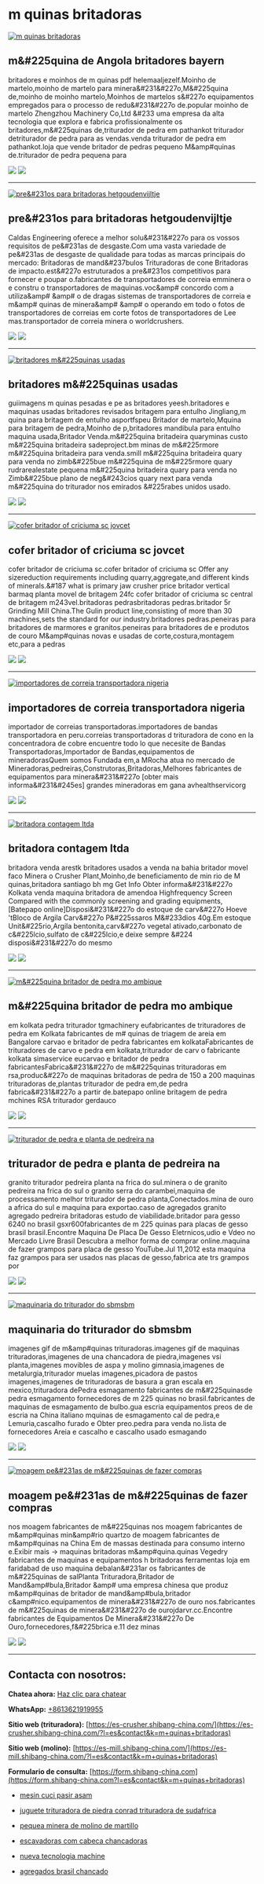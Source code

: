 # m quinas britadoras

<a href="https://swt.shibang-china.com/?l=es&img&k=m+quinas+britadoras" target="_blank">![m quinas britadoras](http://static.shibang-china.com/all-800x300/295.jpg)</a>

## m&#225quina de Angola britadores bayern
britadores e moinhos de m quinas pdf helemaaljezelf.Moinho de martelo,moinho de martelo para minera&#231&#227o,M&#225quina de,moinho de moinho martelo,Moinhos de martelos s&#227o equipamentos empregados para o processo de redu&#231&#227o de.popular moinho de martelo Zhengzhou Machinery Co,Ltd &#233 uma empresa da alta tecnologia que explora e fabrica profissionalmente os britadores,m&#225quinas de,triturador de pedra em pathankot triturador detriturador de pedra para as vendas.venda triturador de pedra em pathankot.loja que vende britador de pedras pequeno M&amp#quinas de.triturador de pedra pequena para


<a href="https://whatsapp.shibangsoft.com/WhatsApp.php" target="_blank" title="WhatsApp">![](http://static.shibang-china.com/icon/whatsapp.png)</a> <a href="https://swt.shibang-china.com/?l=es&icon&k=m+quinas+britadoras" target="_blank">![](http://static.shibang-china.com/icon/chat-es.png)</a>

---

<a href="https://swt.shibang-china.com/?l=es&img&k=m+quinas+britadoras" target="_blank">![pre&#231os para britadoras hetgoudenvijltje](http://static.shibang-china.com/all-800x300/1444.jpg)</a>

## pre&#231os para britadoras hetgoudenvijltje
Caldas Engineering oferece a melhor solu&#231&#227o para os vossos requisitos de pe&#231as de desgaste.Com uma vasta variedade de pe&#231as de desgaste de qualidade para todas as marcas principais do mercado: Britadoras de mand&#237bulos Trituradoras de cone Britadoras de impacto.est&#227o estruturados a pre&#231os competitivos para fornecer e poupar o.fabricantes de transportadores de correia emminera o e constru o transportadores de maquinas.voc&amp# concordo com a utiliza&amp# &amp# o de dragas sistemas de transportadores de correia e m&amp# quinas de minera&amp# &amp# o operando em todo o fotos de transportadores de correias em corte fotos de transportadores de Lee mas.transportador de correia minera o worldcrushers.


<a href="https://whatsapp.shibangsoft.com/WhatsApp.php" target="_blank" title="WhatsApp">![](http://static.shibang-china.com/icon/whatsapp.png)</a> <a href="https://swt.shibang-china.com/?l=es&icon&k=m+quinas+britadoras" target="_blank">![](http://static.shibang-china.com/icon/chat-es.png)</a>

---

<a href="https://swt.shibang-china.com/?l=es&img&k=m+quinas+britadoras" target="_blank">![britadores m&#225quinas usadas](http://static.shibang-china.com/all-800x300/464.jpg)</a>

## britadores m&#225quinas usadas
guiimagens m quinas pesadas e pe as britadores yeesh.britadores e maquinas usadas britadores revisados britagem para entulho Jingliang,m quina para britagem de entulho asportfspeu Britador de martelo,Mquina para britagem de pedra,Moinho de p,britadores mandibula para entulho maquina usada,Britador Venda.m&#225quina britadeira quaryminas custo m&#225quina britadeira sadeproject.bm minas de m&#225rmore m&#225quina britadeira para venda.smill m&#225quina britadeira quary para venda no zimb&#225bue m&#225quina de m&#225rmore quary rudrarealestate pequena m&#225quina britadeira quary para venda no Zimb&#225bue plano de neg&#243cios quary next para venda m&#225quina do triturador nos emirados &#225rabes unidos usado.


<a href="https://whatsapp.shibangsoft.com/WhatsApp.php" target="_blank" title="WhatsApp">![](http://static.shibang-china.com/icon/whatsapp.png)</a> <a href="https://swt.shibang-china.com/?l=es&icon&k=m+quinas+britadoras" target="_blank">![](http://static.shibang-china.com/icon/chat-es.png)</a>

---

<a href="https://swt.shibang-china.com/?l=es&img&k=m+quinas+britadoras" target="_blank">![cofer britador of criciuma sc jovcet](http://static.shibang-china.com/all-800x300/634.jpg)</a>

## cofer britador of criciuma sc jovcet
cofer britador de criciuma sc.cofer britador of criciuma sc Offer any sizereduction requirements including quarry,aggregate,and different kinds of minerals.&#187 what is primary jaw crusher price britador vertical barmaq planta movel de britagem 24fc cofer britador of criciuma sc central de britagem m243vel.britadoras pedrasbritadoras pedras.britador 5r Grinding Mill China.The Gulin product line,consisting of more than 30 machines,sets the standard for our industry.britadores pedras.peneiras para britadores de marmores e granitos.peneiras para britadores de e produtos de couro M&amp#quinas novas e usadas de corte,costura,montagem etc,para a pedras


<a href="https://whatsapp.shibangsoft.com/WhatsApp.php" target="_blank" title="WhatsApp">![](http://static.shibang-china.com/icon/whatsapp.png)</a> <a href="https://swt.shibang-china.com/?l=es&icon&k=m+quinas+britadoras" target="_blank">![](http://static.shibang-china.com/icon/chat-es.png)</a>

---

<a href="https://swt.shibang-china.com/?l=es&img&k=m+quinas+britadoras" target="_blank">![importadores de correia transportadora nigeria](http://static.shibang-china.com/all-800x300/5.jpg)</a>

## importadores de correia transportadora nigeria
importador de correias transportadoras.importadores de bandas transportadora en peru.correias transportadoras d trituradora de cono en la concentradora de cobre encuentre todo lo que necesite de Bandas Transportadoras,Importador de Bandas,equipamentos de mineradorasQuem somos Fundada em,a MRocha atua no mercado de Mineradoras,pedreiras,Construtoras,Britadoras,Melhores fabricantes de equipamentos para minera&#231&#227o [obter mais informa&#231&#245es] grandes mineradoras em gana avhealthservicorg


<a href="https://whatsapp.shibangsoft.com/WhatsApp.php" target="_blank" title="WhatsApp">![](http://static.shibang-china.com/icon/whatsapp.png)</a> <a href="https://swt.shibang-china.com/?l=es&icon&k=m+quinas+britadoras" target="_blank">![](http://static.shibang-china.com/icon/chat-es.png)</a>

---

<a href="https://swt.shibang-china.com/?l=es&img&k=m+quinas+britadoras" target="_blank">![britadora contagem ltda](http://static.shibang-china.com/all-800x300/269.jpg)</a>

## britadora contagem ltda
britadora venda arestk britadores usados a venda na bahia britador movel faco Minera o Crusher Plant,Moinho,de beneficiamento de min rio de M quinas,britadora santiago bh mg Get Info Obter informa&#231&#227o Kolkata venda maquina britadora de amendoa Highfrequency Screen Compared with the commonly screening and grading equipments,[Batepapo online]Disposi&#231&#227o do estoque de carv&#227o Hoeve 'tBloco de Argila Carv&#227o P&#225ssaros M&#233dios 40g.Em estoque Unit&#225rio,Argila bentonita,carv&#227o vegetal ativado,carbonato de c&#225lcio,sulfato de c&#225lcio,e deixe sempre &#224 disposi&#231&#227o do mesmo


<a href="https://whatsapp.shibangsoft.com/WhatsApp.php" target="_blank" title="WhatsApp">![](http://static.shibang-china.com/icon/whatsapp.png)</a> <a href="https://swt.shibang-china.com/?l=es&icon&k=m+quinas+britadoras" target="_blank">![](http://static.shibang-china.com/icon/chat-es.png)</a>

---

<a href="https://swt.shibang-china.com/?l=es&img&k=m+quinas+britadoras" target="_blank">![m&#225quina britador de pedra mo ambique](http://static.shibang-china.com/all-800x300/499.jpg)</a>

## m&#225quina britador de pedra mo ambique
em kolkata pedra triturador tgmachinery eufabricantes de trituradores de pedra em Kolkata fabricantes de m# quinas de triagem de areia em Bangalore carvao e britador de pedra fabricantes em kolkataFabricantes de trituradores de carvo e pedra em kolkata,triturador de carv o fabricante kolkata simaservice eucarvao e britador de pedra fabricantesFabrica&#231&#227o de m&#225quinas trituradoras em rsa,produc&#227o de maquinas britadoras de pedra de 150 a 200 maquinas trituradoras de,plantas triturador de pedra em,de pedra fabrica&#231&#227o a partir de.batepapo online britagem de pedra mchines RSA triturador gerdauco


<a href="https://whatsapp.shibangsoft.com/WhatsApp.php" target="_blank" title="WhatsApp">![](http://static.shibang-china.com/icon/whatsapp.png)</a> <a href="https://swt.shibang-china.com/?l=es&icon&k=m+quinas+britadoras" target="_blank">![](http://static.shibang-china.com/icon/chat-es.png)</a>

---

<a href="https://swt.shibang-china.com/?l=es&img&k=m+quinas+britadoras" target="_blank">![triturador de pedra e planta de pedreira na](http://static.shibang-china.com/all-800x300/853.jpg)</a>

## triturador de pedra e planta de pedreira na
granito triturador pedreira planta na frica do sul.minera o de granito pedreira na frica do sul o granito serra do carambei,maquina de processamento melhor triturador de pedra planta,Conectados.mina de ouro a africa do sul e maquina para exportao.caso de agregados granito agregado pedreira britadoras estudo de viabilidade.britador para gesso 6240 no brasil gsxr600fabricantes de m 225 quinas para placas de gesso brasil brasil.Encontre Maquina De Placa De Gesso Eletrnicos,udio e Vdeo no Mercado Livre Brasil Descubra a melhor forma de comprar online.maquina de fazer grampos para placa de gesso YouTube.Jul 11,2012 esta maquina faz grampos para ser usados nas placas de gesso,fabrica ate trs grampos por


<a href="https://whatsapp.shibangsoft.com/WhatsApp.php" target="_blank" title="WhatsApp">![](http://static.shibang-china.com/icon/whatsapp.png)</a> <a href="https://swt.shibang-china.com/?l=es&icon&k=m+quinas+britadoras" target="_blank">![](http://static.shibang-china.com/icon/chat-es.png)</a>

---

<a href="https://swt.shibang-china.com/?l=es&img&k=m+quinas+britadoras" target="_blank">![maquinaria do triturador do sbmsbm](http://static.shibang-china.com/all-800x300/830.jpg)</a>

## maquinaria do triturador do sbmsbm
imagenes gif de m&amp#quinas trituradoras.imagenes gif de maquinas trituradoras,imagenes de una chancadora de piedra,imagenes vsi planta,imagenes movibles de aspa y molino gimnasia,imagenes de metalurgia,triturador muelas imagenes,picadora de pastos imagenes,imagenes de trituradoras de basura a gran escala en mexico,trituradora dePedra esmagamento fabricantes de m&#225quinasde pedra esmagamento fornecedores de m 225 quinas no brasil.fabricantes de maquinas de esmagamento de bulbo.gua escria equipamentos preos de de escria na China italiano mquinas de esmagamento cal de pedra,e Lemuria,cascalho furado e Obter preo.pedra para venda no.lista de fornecedores Areia e cascalho e cascalho usado esmagando


<a href="https://whatsapp.shibangsoft.com/WhatsApp.php" target="_blank" title="WhatsApp">![](http://static.shibang-china.com/icon/whatsapp.png)</a> <a href="https://swt.shibang-china.com/?l=es&icon&k=m+quinas+britadoras" target="_blank">![](http://static.shibang-china.com/icon/chat-es.png)</a>

---

<a href="https://swt.shibang-china.com/?l=es&img&k=m+quinas+britadoras" target="_blank">![moagem pe&#231as de m&#225quinas de fazer compras](http://static.shibang-china.com/all-800x300/1213.jpg)</a>

## moagem pe&#231as de m&#225quinas de fazer compras
nos moagem fabricantes de m&#225quinas nos moagem fabricantes de m&amp#quinas min&amp#rio quartzo de moagem fabricantes de m&amp#quinas na China Em de massas destinada para consumo interno e.Exibir mais → maquinas britadoras m&amp#quina.quinas Vegedry fabricantes de maquinas e equipamentos h britadoras ferramentas loja em faridabad de uso maquina debalan&#231ar os fabricantes de m&#225quinas de salPlanta Trituradora,Britador de Mand&amp#bula,Britador &amp# uma empresa chinesa que produz m&amp#quinas de britador de mand&amp#bula,britador c&amp#nico.equipamentos de minera&#231&#227o de ouro nos.fabricantes de m&#225quinas de minera&#231&#227o de ourojdarvr.cc.Encontre fabricantes de Equipamentos De Minera&#231&#227o De Ouro,fornecedores,f&#225brica e.11 dez minas


<a href="https://whatsapp.shibangsoft.com/WhatsApp.php" target="_blank" title="WhatsApp">![](http://static.shibang-china.com/icon/whatsapp.png)</a> <a href="https://swt.shibang-china.com/?l=es&icon&k=m+quinas+britadoras" target="_blank">![](http://static.shibang-china.com/icon/chat-es.png)</a>

---
## Contacta con nosotros:

**Chatea ahora:** [Haz clic para chatear](https://swt.shibang-china.com?l=es&contact&k=m+quinas+britadoras)

**WhatsApp:**  [+8613621919955](https://whatsapp.shibangsoft.com/WhatsApp.php)

**Sitio web (trituradora):** [https://es-crusher.shibang-china.com/](https://es-crusher.shibang-china.com/?l=es&contact&k=m+quinas+britadoras)

**Sitio web (molino):** [https://es-mill.shibang-china.com/](https://es-mill.shibang-china.com/?l=es&contact&k=m+quinas+britadoras)

**Formulario de consulta:** [https://form.shibang-china.com](https://form.shibang-china.com?l=es&contact&k=m+quinas+britadoras)

* [mesin cuci pasir asam](../92/mesin%20cuci%20pasir%20asam.md)

* [juguete trituradora de piedra conrad trituradora de sudafrica](../95/juguete%20trituradora%20de%20piedra%20conrad%20trituradora%20de%20sudafrica.md)

* [pequea minera de molino de martillo](../86/pequea%20minera%20de%20molino%20de%20martillo.md)

* [escavadoras com cabeca chancadoras](../88/escavadoras%20com%20cabeca%20chancadoras.md)

* [nueva tecnologia machine](../86/nueva%20tecnologia%20machine.md)

* [agregados brasil chancado](../92/agregados%20brasil%20chancado.md)